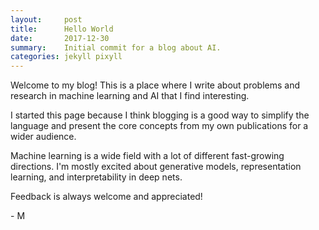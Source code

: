 ```yaml
---
layout:     post
title:      Hello World
date:       2017-12-30
summary:    Initial commit for a blog about AI.
categories: jekyll pixyll
---
```


Welcome to my blog! This is a place where I write about problems and research in machine learning and AI that I find interesting. 


I started this page because I think blogging is a good way to simplify the language and present the core concepts from my own publications for a wider audience. 

Machine learning is a wide field with a lot of different fast-growing directions. I'm mostly excited about generative models, representation learning, and interpretability in deep nets. 

Feedback is always welcome and appreciated!

\- M 